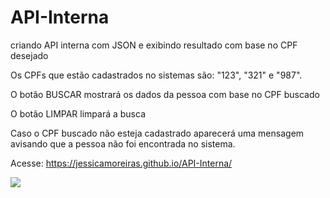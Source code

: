 # API-Interna
criando API interna com JSON e exibindo resultado com base no CPF desejado

Os CPFs que estão cadastrados no sistemas são: "123", "321" e "987".

O botão BUSCAR mostrará os dados da pessoa com base no CPF buscado

O botão LIMPAR limpará a busca

Caso o CPF buscado não esteja cadastrado aparecerá uma mensagem avisando que a pessoa não foi encontrada no sistema.

Acesse: https://jessicamoreiras.github.io/API-Interna/

<img src="https://github.com/JessicaMoreiraS/API-Interna/assets/100448388/b497f110-db72-4d7c-ab65-dba3b978bee3">
